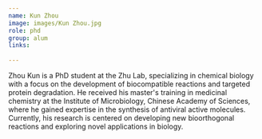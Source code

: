 ```yaml
---
name: Kun Zhou
image: images/Kun Zhou.jpg
role: phd
group: alum
links:
 
---
```


Zhou Kun is a PhD student at the Zhu Lab, specializing in chemical biology with a focus on the development of biocompatible reactions and targeted protein degradation. He received his master's training in medicinal chemistry at the Institute of Microbiology, Chinese Academy of Sciences, where he gained expertise in the synthesis of antiviral active molecules. Currently, his research is centered on developing new bioorthogonal reactions and exploring novel applications in biology.
